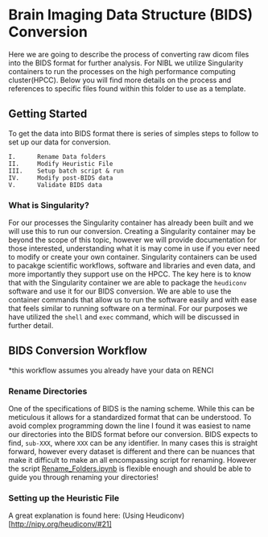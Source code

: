# Brain Imaging Data Structure (BIDS) Conversion  
  
Here we are going to describe the process of converting raw dicom files into the BIDS format for further analysis. For NIBL we utilize Singularity containers to run the processes on the high performance computing cluster(HPCC). Below you will find more details on the process and references to specific files found within this folder to use as a template. 


## Getting Started  

To get the data into BIDS format there is series of simples steps to follow to set up our data for conversion.  
```
I.      Rename Data folders
II.     Modify Heuristic File
III.    Setup batch script & run 
IV.     Modify post-BIDS data 
V.      Validate BIDS data
```


### What is Singularity?  
For our processes the Singularity container has already been built and we will use this to run our conversion. Creating a Singularity container may be beyond the scope of this topic, however we will provide documentation for those interested, understanding what it is may come in use if you ever need to modify or create your own container. Singularity containers can be used to pacakge scientific workflows, software and libraries and even data, and more importantly they support use on the HPCC. The key here is to know that with the Singularity container we are able to package the `heudiconv` software and use it for our BIDS conversion. We are able to use the container commands that allow us to run the software easily and with ease that feels similar to running software on a terminal. For our purposes we have utilized the `shell` and `exec` command, which will be discussed in further detail.   
  
  
## BIDS Conversion Workflow 
*this workflow assumes you already have your data on RENCI   
  
  
### Rename Directories  
One of the specifications of BIDS is the naming scheme. While this can be meticulous it allows for a standardized format that can be understood. To avoid complex programming down the line I found it was easiest to name our directories into the BIDS format before our conversion. BIDS expects to find, `sub-XXX`, where `XXX` can be any identifier. In many cases this is straight forward, however every dataset is different and there can be nuances that make it difficult to make an all encompassing script for renaming. However the script [Rename_Folders.ipynb]() is flexible enough and should be able to guide you through renaming your directories!  
  
  
### Setting up the Heuristic File  
A great explanation is found here: (Using Heudiconv)[http://nipy.org/heudiconv/#21]